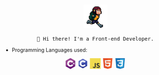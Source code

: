 <p align="center">
  <img src="https://github.com/cracrle/cracrle/blob/master/images/run.gif" width="65px">
  <br><br>
  <samp>
    👋 Hi there! I'm a Front-end Developer.
  </samp>
</p>

- Programming Languages used:

<div align="center">
  <img src='https://github.com/cracrle/cracrle/blob/master/images/csharp.svg' width='30' />
  <img src='https://github.com/cracrle/cracrle/blob/master/images/c.svg' width='30' />
  <img src='https://github.com/cracrle/cracrle/blob/master/images/js.svg' width='30' />
  <img src='https://github.com/cracrle/cracrle/blob/master/images/html.svg' width='30' />
  <img src='https://github.com/cracrle/cracrle/blob/master/images/css.svg' width='30' />
</div>

